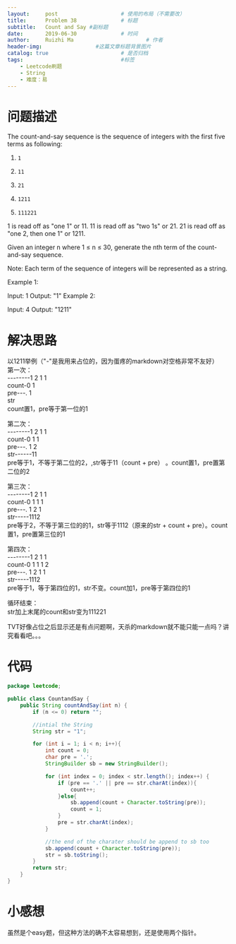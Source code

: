 ```yaml
---
layout:     post   				    # 使用的布局（不需要改）
title:      Problem 38				# 标题 
subtitle:   Count and Say #副标题
date:       2019-06-30				# 时间
author:     Ruizhi Ma 						# 作者
header-img:              	#这篇文章标题背景图片
catalog: true 						# 是否归档
tags:								#标签
    - Leetcode刷题
    - String
    - 难度：易
---
```

# 问题描述
The count-and-say sequence is the sequence of integers with the first five terms as following:

1.     1
2.     11
3.     21
4.     1211
5.     111221  
1 is read off as "one 1" or 11.
11 is read off as "two 1s" or 21.
21 is read off as "one 2, then one 1" or 1211.

Given an integer n where 1 ≤ n ≤ 30, generate the nth term of the count-and-say sequence.

Note: Each term of the sequence of integers will be represented as a string.

 

Example 1:

Input: 1
Output: "1"
Example 2:

Input: 4
Output: "1211"

# 解决思路
以1211举例（"-"是我用来占位的，因为蛋疼的markdown对空格非常不友好）      
第一次：  
--------1 2 1 1     
count-0 1  
pre---. 1  
str  
count置1，pre等于第一位的1  

第二次：  
--------1 2 1 1  
count-0 1 1  
pre---. 1 2  
str------11  
pre等于1，不等于第二位的2，,str等于11（count + pre） 。count置1，pre置第二位的2  

第三次：    
--------1 2 1 1  
count-0 1 1 1  
pre---. 1 2 1  
str-----1112  
pre等于2，不等于第三位的的1，str等于1112（原来的str + count + pre）。count置1，pre置第三位的1  

第四次：  
--------1 2 1 1  
count-0 1 1 1 2  
pre---. 1 2 1 1  
str-----1112  
pre等于1，等于第四位的1，str不变。count加1，pre等于第四位的1  

循环结束：  
str加上末尾的count和str变为111221  

TVT好像占位之后显示还是有点问题啊，天杀的markdown就不能只能一点吗？讲究看看吧。。。

# 代码
```java
package leetcode;

public class CountandSay {
    public String countAndSay(int n) {
        if (n <= 0) return "";

        //intial the String
        String str = "1";

        for (int i = 1; i < n; i++){
            int count = 0;
            char pre = '.';
            StringBuilder sb = new StringBuilder();

            for (int index = 0; index < str.length(); index++) {
                if (pre == '.' || pre == str.charAt(index)){
                    count++;
                }else{
                    sb.append(count + Character.toString(pre));
                    count = 1;
                }
                pre = str.charAt(index);
            }

            //the end of the charater should be append to sb too
            sb.append(count + Character.toString(pre));
            str = sb.toString();
        }
        return str;
    }
}

```

# 小感想
虽然是个easy题，但这种方法的确不太容易想到，还是使用两个指针。